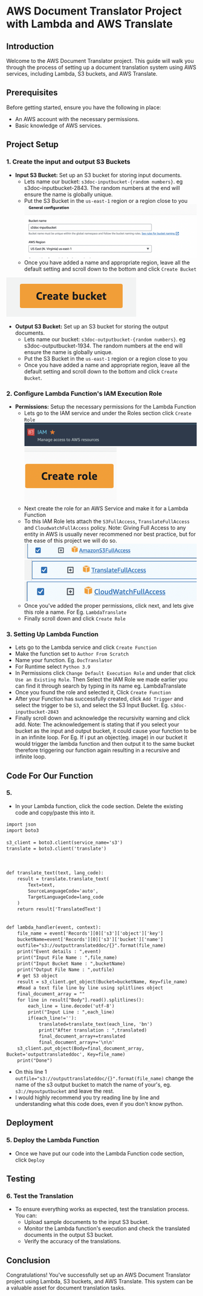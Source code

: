# AWS Document Translator Project with Lambda and AWS Translate

## Introduction
Welcome to the AWS Document Translator project. This guide will walk you through the process of setting up a document translation system using AWS services, including Lambda, S3 buckets, and AWS Translate.

## Prerequisites
Before getting started, ensure you have the following in place:
- An AWS account with the necessary permissions.
- Basic knowledge of AWS services.

## Project Setup
### 1. Create the input and output S3 Buckets
- **Input S3 Bucket:** Set up an S3 bucket for storing input documents.
  - Lets name our bucket: `s3doc-inputbucket-{random numbers}`. eg s3doc-inputbucket-2843. The random numbers at the end will ensure the name is globally unique.
  - Put the S3 Bucket in the `us-east-1` region or a region close to you
![](https://github.com/yusufmunircloud/AWS-Projects/blob/main/img/general/s3configuration.png?raw=true)
  - Once you have added a name and appropriate region, leave all the default setting and scroll down to the bottom and click `Create Bucket`
    
![](https://github.com/yusufmunircloud/AWS-Projects/blob/main/img/general/createbucket.png?raw=true)

- **Output S3 Bucket:** Set up an S3 bucket for storing the output documents.
  - Lets name our bucket: `s3doc-outputbucket-{random numbers}`. eg s3doc-outputbucket-1934. The random numbers at the end will ensure the name is globally unique.
  - Put the S3 Bucket in the `us-east-1` region or a region close to you
  - Once you have added a name and appropriate region, leave all the default setting and scroll down to the bottom and click `Create Bucket`.




### 2. Configure Lambda Function's IAM Execution Role
- **Permissions:** Setup the necessary permissions for the Lambda Function
    - Lets go to the IAM service and under the Roles section click `Create Role`
      ![](https://github.com/yusufmunircloud/AWS-Projects/blob/main/img/general/IAM.png?raw=true)
      ![](https://github.com/yusufmunircloud/AWS-Projects/blob/main/img/general/createrole.png?raw=true)
    - Next create the role for an AWS Service and make it for a Lambda Function
    - To this IAM Role lets attach the `S3FullAccess`, `TranslateFullAccess` and `CloudwatchFullAccess` policy. Note: Giving Full Access to any entity in AWS is usually never recommened nor best        practice, but for the ease of this project we will do so.
      ![](https://github.com/yusufmunircloud/AWS-Projects/blob/main/img/general/s3iam.png?raw=true)
      ![](https://github.com/yusufmunircloud/AWS-Projects/blob/main/img/general/translateiam.png?raw=true)
      ![](https://github.com/yusufmunircloud/AWS-Projects/blob/main/img/general/cwiam.png?raw=true)
    - Once you've added the proper permissions, click next, and lets give this role a name. For Eg. `LambdaTranslate`
    - Finally scroll down and click `Create Role`

      
### 3. Setting Up Lambda Function
  - Lets go to the Lambda service and click `Create Function`
  - Make the function set to `Author From Scratch`
  - Name your function. Eg. `DocTranslator`
  - For Runtime select `Python 3.9`
  - In Permissions click `Change Default Execution Role` and under that click `Use an Existing Role`. Then Select the IAM Role we made earlier you can find it through           search by typing in its name eg. LambdaTranslate
  - Once you found the role and selected it, Click `Create Function`
  - After your Function has successfully created, click `Add Trigger` and select the trigger to be `S3`, and select the S3 Input Bucket. Eg. `s3doc-inputbucket-2843`
  - Finally scroll down and acknowledge the recursivity warning and click add. Note: The acknowledgement is stating that if you select your bucket as the input and output bucket, it could cause your function to be in an infinite loop. For Eg. If i put an object(eg. image) in our bucket it would trigger the lambda function and then output it to the same bucket therefore triggering our function again resulting in a recursive and infinite loop.

## Code For Our Function
### 5. 
- In your Lambda function, click the code section. Delete the existing code and copy/paste this into it.
```
import json
import boto3

s3_client = boto3.client(service_name='s3')
translate = boto3.client('translate')



def translate_text(text, lang_code):
    result = translate.translate_text(
        Text=text,
        SourceLanguageCode='auto',
        TargetLanguageCode=lang_code
    )
    return result['TranslatedText']


def lambda_handler(event, context):
    file_name = event['Records'][0]['s3']['object']['key']
    bucketName=event['Records'][0]['s3']['bucket']['name']
    outfile="s3://outputtranslateddoc/{}".format(file_name)
    print("Event details : ",event)
    print("Input File Name : ",file_name)
    print("Input Bucket Name : ",bucketName)
    print("Output File Name : ",outfile)
    # get S3 object
    result = s3_client.get_object(Bucket=bucketName, Key=file_name) 
    #Read a text file line by line using splitlines object
    final_document_array = ""
    for line in result["Body"].read().splitlines():
        each_line = line.decode('utf-8')
        print("Input Line : ",each_line)
        if(each_line!=''):
            translated=translate_text(each_line, 'bn')
            print("After translation : ",translated)
            final_document_array+=translated
            final_document_array+='\n\n'
    s3_client.put_object(Body=final_document_array, Bucket='outputtranslateddoc', Key=file_name)
    print("Done")
```
- On this line 1 `outfile="s3://outputtranslateddoc/{}".format(file_name)` change the name of the s3 output bucket to match the name of your's, eg. `s3://myoutputbucket` and leave the rest.
- I would highly recommend you try reading line by line and understanding what this code does, even if you don't know python.
  
## Deployment
### 5. Deploy the Lambda Function
- Once we have put our code into the Lambda Function code section, click `Deploy`

## Testing
### 6. Test the Translation
- To ensure everything works as expected, test the translation process. You can:
  - Upload sample documents to the input S3 bucket.
  - Monitor the Lambda function's execution and check the translated documents in the output S3 bucket.
  - Verify the accuracy of the translations.


## Conclusion
Congratulations! You've successfully set up an AWS Document Translator project using Lambda, S3 buckets, and AWS Translate. This system can be a valuable asset for document translation tasks.

